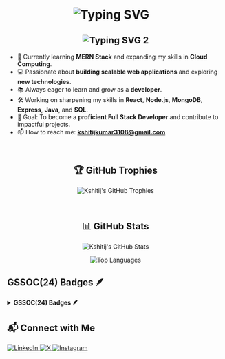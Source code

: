 <h1 align="center" style="margin-right: 20px;">
  <img src="https://readme-typing-svg.demolab.com/?font=Montserrat&weight=800&size=40&pause=1000&center=true&vCenter=true&width=600&lines=Hi+%F0%9F%91%8B;I'm+Kshitij;I'm+Kshitij+Kumar&color=1E90FF" alt="Typing SVG" />
</h1>

<h2 align="center">
  <img src="https://readme-typing-svg.demolab.com/?font=Montserrat&weight=800&size=28&pause=1000&center=true&vCenter=true&width=600&lines=%F0%9F%9A%80+Aspiring+Full+Stack+Developer&color=1E90FF" alt="Typing SVG 2" />
</h2>


<ul>
  <li>🌱 Currently learning <b>MERN Stack</b> and expanding my skills in <b>Cloud Computing</b>.</li>
  <li>💻 Passionate about <b>building scalable web applications</b> and exploring <b>new technologies</b>.</li>
  <li>📚 Always eager to learn and grow as a <b>developer</b>.</li>
  <li>🛠️ Working on sharpening my skills in <b>React</b>, <b>Node.js</b>, <b>MongoDB</b>, <b>Express</b>, <b>Java</b>, and <b>SQL</b>.</li>
  <li>🎯 Goal: To become a <b>proficient Full Stack Developer</b> and contribute to impactful projects.</li>
<li>📫 How to reach me: <b><a href="mailto:kshitijkumar3108@gmail.com">kshitijkumar3108@gmail.com</a></b></li>

</ul>

<br/>

<h2 align="center">🏆 GitHub Trophies</h2>

<p align="center">
  <img src="https://github-profile-trophy.vercel.app/?username=Kshitijkr31" alt="Kshitij's GitHub Trophies" />
</p>

<br/>

<h2 align="center">📊 GitHub Stats</h2>

<p align="center">
  <img src="https://github-readme-stats.vercel.app/api?username=Kshitijkr31&show_icons=true&theme=tokyonight" alt="Kshitij's GitHub Stats" />
</p>

<p align="center">
  <img src="https://github-readme-stats.vercel.app/api/top-langs/?username=Kshitijkr31&layout=compact&theme=tokyonight" alt="Top Languages" />
</p>


## GSSOC(24) Badges 🪶
<details>	
 <summary><b>GSSOC(24) Badges 🪶</b></summary><br>
<div style='display:flex; align-items:center; gap: 10px;' align='center'><a href="https://gssoc.girlscript.tech/leaderboard">
<img src="https://raw.githubusercontent.com/GSSoC24/Postman-Challenge/main/docs/assets/Postman%20White.png" width="100px" height="100px" />
  <img src="https://raw.githubusercontent.com/GSSoC24/Postman-Challenge/main/docs/assets/1.png" width="100px" height="100px" />
  <img src="https://raw.githubusercontent.com/GSSoC24/Postman-Challenge/main/docs/assets/2.png" width="100px" height="100px" />
  <img src="https://raw.githubusercontent.com/GSSoC24/Postman-Challenge/main/docs/assets/3.png" width="100px" height="100px" />
  <img src="https://raw.githubusercontent.com/GSSoC24/Postman-Challenge/main/docs/assets/4.png" width="100px" height="100px" />
  <img src="https://raw.githubusercontent.com/GSSoC24/Postman-Challenge/main/docs/assets/5.png" width="100px" height="100px" />
  <img src="https://raw.githubusercontent.com/GSSoC24/Postman-Challenge/main/docs/assets/6.png" width="105px" height="105px" />
  <img src="https://raw.githubusercontent.com/GSSoC24/Postman-Challenge/main/docs/assets/7.png" width="100px" height="100px" />
  <img src="https://raw.githubusercontent.com/GSSoC24/Postman-Challenge/main/docs/assets/8.png" width="100px" height="100px" />
  <img src="https://raw.githubusercontent.com/GSSoC24/Contributor/refs/heads/main/assets/Code%20Luminary.png" width="105px" height="105px" />
  <img src="https://raw.githubusercontent.com/GSSoC24/Contributor/refs/heads/main/assets/Git%20Explorer.png" width="100px" height="100px" />
  <img src="https://raw.githubusercontent.com/GSSoC24/Contributor/refs/heads/main/assets/Pull%20Expert.png" width="100px" height="100px" /></a>
</div>
</details>

<h2>📬 Connect with Me</h2>

<p>
  <a href="https://linkedin.com/in/kshitij-kumar-81b699204/" target="_blank">
    <img src="https://cdn.jsdelivr.net/gh/devicons/devicon/icons/linkedin/linkedin-original.svg" alt="LinkedIn" width="40" height="40"/>
  </a>
  
  <a href="https://x.com/kshitijkumar31" target="_blank">
       <img src="https://img.freepik.com/free-vector/new-2023-twitter-logo-x-icon-design_1017-45418.jpg" alt="X" width="40" height="40" />
  </a>
  
  <a href="https://www.instagram.com/kshitijkrofficial_" target="_blank">
    <img src="https://cdn-icons-png.flaticon.com/512/2111/2111463.png" alt="Instagram" width="40" height="40"/>
  </a>
</p>
